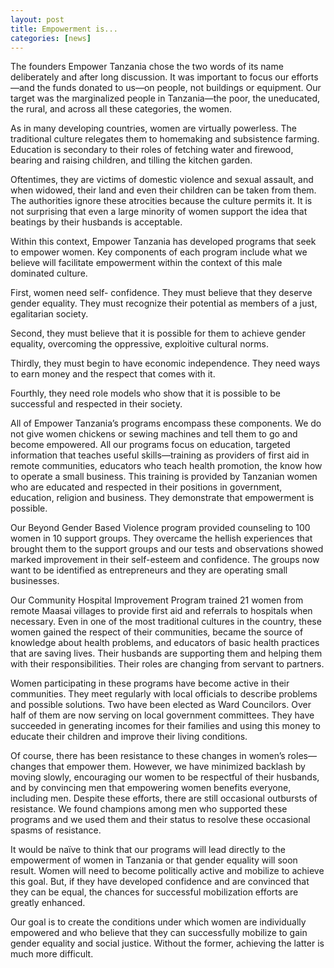 ```yaml
---
layout: post
title: Empowerment is...
categories: [news]
---
```

The founders Empower Tanzania chose the two words of its name deliberately and after long discussion. It was important to focus our efforts—and the funds donated to us—on people, not buildings or equipment. Our target was the marginalized people in Tanzania—the poor, the uneducated, the rural, and across all these categories, the women.

As in many developing countries, women are virtually powerless. The traditional culture relegates them to homemaking and subsistence farming. Education is secondary to their roles of fetching water and firewood, bearing and raising children, and tilling the kitchen garden.

Oftentimes, they are victims of domestic violence and sexual assault, and when widowed, their land and even their children can be taken from them. The authorities ignore these atrocities because the culture permits it. It is not surprising that even a large minority of women support the idea that beatings by their husbands is acceptable.

Within this context, Empower Tanzania has developed programs that seek to empower women. Key components of each program include what we believe will facilitate empowerment within the context of this male dominated culture.

First, women need self- confidence. They must believe that they deserve gender equality. They must recognize their potential as members of a just, egalitarian society.

Second, they must believe that it is possible for them to achieve gender equality, overcoming the oppressive, exploitive cultural norms.

Thirdly, they must begin to have economic independence. They need ways to earn money and the respect that comes with it.

Fourthly, they need role models who show that it is possible to be successful and respected in their society.

All of Empower Tanzania’s programs encompass these components. We do not give women chickens or sewing machines and tell them to go and become empowered. All our programs focus on education, targeted information that teaches useful skills—training as providers of first aid in remote communities, educators who teach health promotion, the know how to operate a small business. This training is provided by Tanzanian women who are educated and respected in their positions in government, education, religion and business. They demonstrate that empowerment is possible.

Our Beyond Gender Based Violence program provided counseling to 100 women in 10 support groups. They overcame the hellish experiences that brought them to the support groups and our tests and observations showed marked improvement in their self-esteem and confidence. The groups now want to be identified as entrepreneurs and they are operating small businesses.

Our Community Hospital Improvement Program trained 21 women from remote Maasai villages to provide first aid and referrals to hospitals when necessary. Even in one of the most traditional cultures in the country, these women gained the respect of their communities, became the source of knowledge about health problems, and educators of basic health practices that are saving lives. Their husbands are supporting them and helping them with their responsibilities. Their roles are changing from servant to partners.

Women participating in these programs have become active in their communities. They meet regularly with local officials to describe problems and possible solutions. Two have been elected as Ward Councilors. Over half of them are now serving on local government committees. They have succeeded in generating incomes for their families and using this money to educate their children and improve their living conditions.

Of course, there has been resistance to these changes in women’s roles—changes that empower them. However, we have minimized backlash by moving slowly, encouraging our women to be respectful of their husbands, and by convincing men that empowering women benefits everyone, including men. Despite these efforts, there are still occasional outbursts of resistance. We found champions among men who supported these programs and we used them and their status to resolve these occasional spasms of resistance.

It would be naïve to think that our programs will lead directly to the empowerment of women in Tanzania or that gender equality will soon result. Women will need to become politically active and mobilize to achieve this goal. But, if they have developed confidence and are convinced that they can be equal, the chances for successful mobilization efforts are greatly enhanced.

Our goal is to create the conditions under which women are individually empowered and who believe that they can successfully mobilize to gain gender equality and social justice. Without the former, achieving the latter is much more difficult.


